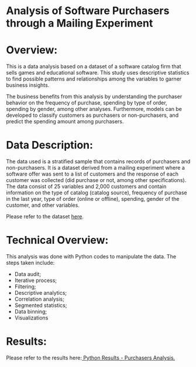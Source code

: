 # Analysis of Software Purchasers through a Mailing Experiment

# Overview:

This is a data analysis based on a dataset of a software catalog firm that sells games and educational software. This study uses descriptive statistics to find possible patterns and relationships among the variables to garner business insights. 

The business benefits from this analysis by understanding the purchaser behavior on the frequency of purchase, spending by type of order, spending by gender, among other analyses. Furthermore, models can be developed to classify customers as purchasers or non-purchasers, and predict the spending amount among purchasers.  

# Data Description:

The data used is a stratified sample that contains records of purchasers and non-purchasers. It is a dataset derived from a mailing experiment where a software offer was sent to a list of customers and the response of each customer was collected (did purchase or not, among other specifications). The data consist of 25 variables and 2,000 customers and contain information on the type of catalog (catalog source), frequency of purchase in the last year, type of order (online or offline), spending, gender of the customer, and other variables. 

Please refer to the dataset <a href='https://github.com/aadamante/software_purchasers_EDA/blob/main/Tayko_Software_Purchases.csv'> here<a/>.
  
# Technical Overview: 

This analysis was done with Python codes to manipulate the data. The steps taken include:

  - Data audit;
  - Iterative process;
  - Filtering;
  - Descriptive analytics;
  - Correlation analysis;
  - Segmented statistics;
  - Data binning;
  - Visualizations
  
 # Results:
  
 Please refer to the results here:<a href='https://github.com/aadamante/software_purchasers_EDA/blob/main/Software_Purchasers_Analysis.ipynb'> Python Results - Purchasers Analysis.<a>
  
